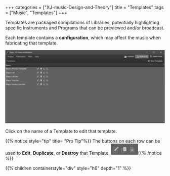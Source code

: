 +++
categories = ["XJ-music-Design-and-Theory"]
title = "Templates"
tags = ["Music", "Templates"]
+++

Templates are packaged compilations of Libraries, potentially highlighting specific Instruments and Programs that can be previewed and/or broadcast.

Each template contains a **configuration**, which may affect the music when fabricating that template.

![Templates](templates.png)

Click on the name of a Template to edit that template.

{{% notice style="tip" title= "Pro Tip"%}}
The buttons on each row can be used
to **Edit**, **Duplicate**, or **Destroy** that Template.
![Templates Buttons](templatesbuttons.png){{% /notice %}}

{{% children containerstyle="div" style="h6" depth="1" %}}
